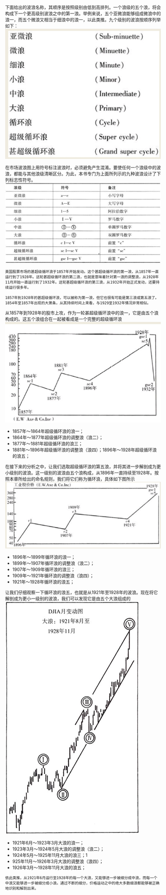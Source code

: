 下面给出的波浪名称，其顺序是按照级别由低到高排列。一个浪级的五个浪，将会构成下一个更高级别波浪之中的第一浪。举例来说，五个亚微浪能够组成微浪中的浪一，而五个微浪又相当于细浪中的浪一，以此类推。九个级别的波浪按顺序列举如下：
![](./img/图12.jpg)

在市场波浪图上用符号标注波浪时，必须避免产生混淆。要使任何一个浪级中的波浪，都能与其他浪级清晰区分。为此，本书专门为上面所列示的九种波浪设计了下列标志性符号。
![](./img/图13.png)

```
美国股票市场的甚超级循环浪于1857年开始发动。这个甚超级循环浪的第一浪，从1857年一直运行到了1928年。这轮甚超级循环浪的第二浪，也就是意味着针对第一浪的调整浪，从1928年11月开始一直运行到了1932年。这轮甚超级循环浪的第三浪，从1932年开始正式发动，还要持续运行很多年。

1857年到1928年的甚超级循环浪，可以被称为第一浪，但它也很有可能是第三浪或第五浪了。1854年至1857年出现的大萧条，从其持续时间上来看，与1929至1932年情况非常相似。
```
从1857年到1928年的股市上攻，作为一轮甚超级循环浪中的浪一，它是由五个浪构成的。这五个浪组合在一起被看成是一个完整的超级循环浪
![](./img/图14.jpg)
- 1857年～1864年超级循环浪的浪一；
- 1864年～1877年超级循环浪的调整浪（浪二）；
- 1877年～1881年超级循环浪的浪三；
- 1881年～1896年超级循环浪的调整浪（浪四）；1896年～1928年超级循环浪的浪五；

在接下来的分析之中，让我们选取超级循环浪的第五浪，并将其进一步解剖成为更小级别的波浪。这一级别的波浪由五个浪构成，从1896年一直持续至1928年。按照本章所给出的命名规则，我们将它们称为循环浪，具体如下图所示
![](./img/图15.jpg)
- 1896年～1899年循环浪的浪一；
- 1899年～1907年循环浪的调整浪（浪二）；
- 1907年～1909年循环浪的浪三；
- 1909年～1921年循环浪的调整浪（浪四）；
- 1921年～1928年循环浪的浪五；

让我们仔细观察一下循环浪的浪五，也就是从1921年至1928年的波浪。现在将它解剖成为更小一级别的波浪，我们可以发现它是由五个大浪组成的
![](./img/16.png)

- 1921年6月～1923年3月大浪的浪一；
- 1923年3月～1924年5月大浪的调整浪（浪二）；
- 1924年5月～1925年11月大浪的浪三；1
- 925年11月～1926年3月大浪的调整浪（浪四）；
- 1926年3月～1928年11月大浪的浪五；
```
依此类推，从1921年6月运行至1928年的每一个大浪，又能够进一步被细分成中浪，而每一个中浪又能够进一步被细分成小浪。通过不断的细分，价格运动之中的绝大多数细浪都能够被正确地识别和解剖出来。
```
